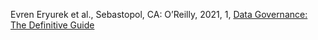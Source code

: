 Evren Eryurek et al., Sebastopol, CA: O’Reilly, 2021, 1,
[Data Governance: The Definitive Guide](https://oreil.ly/LFT4d)
